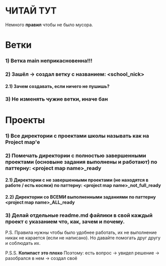 # ЧИТАЙ ТУТ


Немного **правил** чтобы не было мусора. 

# Ветки
### 1) Ветка **main** неприкасновенна!!!
### 2) Зашёл -> создал ветку с названием: <school_nick>
  #### 2.1) Зачем создавать, если ничего не пушишь?
### 3) Не изменять чужие ветки, иначе бан

# Проекты
### 1) Все директории с проектами школы называть как на Project map'е
### 2) Помечать директории с полностью завершенными проектами (основыне задания выполнены и работают) по паттерну: \<project map name\>_ready
  #### 2.1) Директории с **не** завершенными проектами (не находятся в работе / есть косяки) по паттерну: \<project map name\>_not_full_ready
  #### 2.2) Директории со ВСЕМИ выполненными заданиями по паттерну \<project map name\>_ALL_ready
### 3) Делай отдельные readme.md файлики в свой каждый проект с указанием что, как, зачем и почему.

P.S. Правила нужны чтобы было удобнее работать, их не выполнение никак не карается (если не написано). Но давайте помогать друг другу и соблюдать их.

P.S.S. **Копипаст это плохо** Поэтому: есть вопрос -> увидел решение -> разобрался в нем -> создал своё

